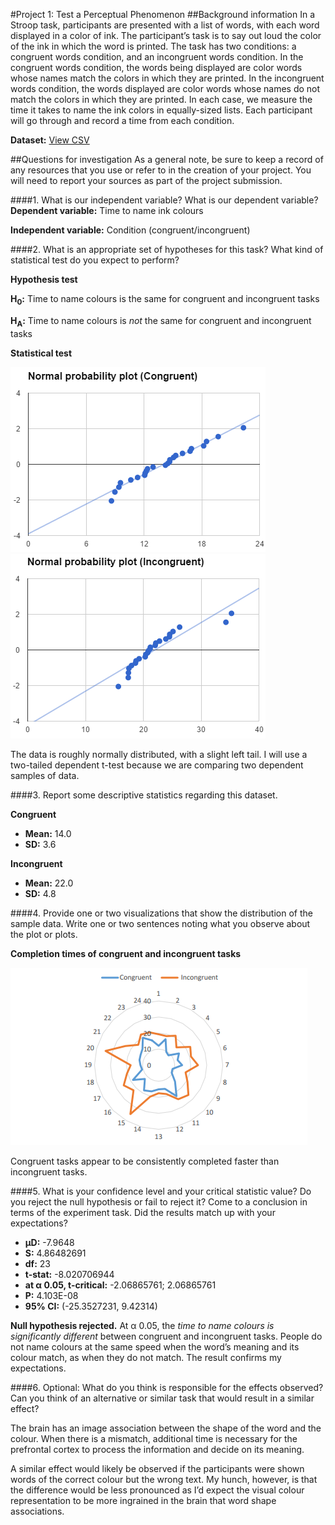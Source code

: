 #Project 1: Test a Perceptual Phenomenon
##Background information
In a Stroop task, participants are presented with a list of words, with each word displayed in a color of ink. The participant’s task is to say out loud the color of the ink in which the word is printed. The task has two conditions: a congruent words condition, and an incongruent words condition. In the congruent words condition, the words being displayed are color words whose names match the colors in which they are printed. In the incongruent words condition, the words displayed are color words whose names do not match the colors in which they are printed. In each case, we measure the time it takes to name the ink colors in equally-sized lists. Each participant will go through and record a time from each condition.

**Dataset:** [View CSV](stroopdata.csv)

##Questions for investigation
As a general note, be sure to keep a record of any resources that you use or refer to in the creation of your project. You will need to report your sources as part of the project submission.

####1. What is our independent variable? What is our dependent variable?
**Dependent variable:** Time to name ink colours

**Independent variable:** Condition (congruent/incongruent)

####2. What is an appropriate set of hypotheses for this task? What kind of statistical test do you expect to perform?

**Hypothesis test**

**H<sub>0</sub>:** Time to name colours is the same for congruent and incongruent tasks

**H<sub>A</sub>:** Time to name colours is *not* the same for congruent and incongruent tasks

**Statistical test**

![Normal probability plot (Congruent)](pp-congruent.png) ![Normal probability plot (Incongruent)](pp-incongruent.png)

The data is roughly normally distributed, with a slight left tail. I will use a two-tailed dependent t-test because we are comparing two dependent samples of data.

####3. Report some descriptive statistics regarding this dataset.

**Congruent**

* **Mean:** 14.0
* **SD:** 3.6

**Incongruent**

* **Mean:** 22.0
* **SD:** 4.8

####4. Provide one or two visualizations that show the distribution of the sample data. Write one or two sentences noting what you observe about the plot or plots.

**Completion times of congruent and incongruent tasks**

![Completion times of congruent and incongruent tasks](completion-plot.png)

Congruent tasks appear to be consistently completed faster than incongruent tasks.

####5. What is your confidence level and your critical statistic value? Do you reject the null hypothesis or fail to reject it? Come to a conclusion in terms of the experiment task. Did the results match up with your expectations?

* **µD:** -7.9648
* **S:** 4.86482691
* **df:** 23
* **t-stat:** -8.020706944
* **at α 0.05, t-critical:** -2.06865761; 2.06865761
* **P:** 4.103E-08
* **95% CI:** (-25.3527231, 9.42314)

**Null hypothesis rejected.** At α 0.05, the *time to name colours is significantly
different* between congruent and incongruent tasks. People do not name colours
at the same speed when the word’s meaning and its colour match, as when they
do not match. The result confirms my expectations.



####6. Optional: What do you think is responsible for the effects observed? Can you think of an alternative or similar task that would result in a similar effect?

The brain has an image association between the shape of the word and the colour. When there is a mismatch, additional time is necessary for the prefrontal cortex to process the information and decide on its meaning.

A similar effect would likely be observed if the participants were shown words of the correct colour but the wrong text. My hunch, however, is that the difference would be less pronounced as I’d expect the visual colour representation to be more ingrained in the brain that word shape associations.

